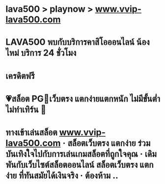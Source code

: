 # lava500 > playnow > www.vvip-lava500.com
# LAVA500 พบกับบริการคาสิโอออนไลน์ น้องไหม่ บริการ 24 ชั่วโมง
# เครดิตฟรี

# 💗สล็อต PG💛เว็บตรง แตกง่ายแตกหนัก ไม่มีขั้นต่ำไม่ทำเทิร์น 💚
# ทางเข้าเล่นสล็อต www.vvip-lava500.com · สล็อตเว็บตรง แตกง่าย ร่วมบันเทิงใจไปกับการเล่นเกมสล็อตที่ถูกใจคุณ · เดิมพันกับเว็บไซต์สล็อตออนไลน์ สล็อตเว็บตรง แตกง่าย ที่ทันสมัยได้เงินจริง · ต้องห้าม ..

